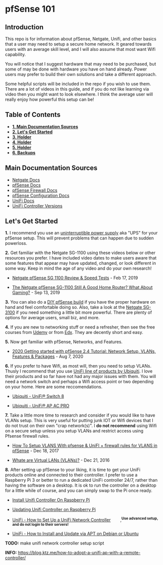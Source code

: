 # pfSense 101

## Introduction

This repo is for information about pfSense, Netgate, Unifi, and other basics that a user may need to setup a secure home network. It geared towards users with an average skill level, and I will also assume that most want Wifi capability.

You will notice that I suggest hardware that may need to be purchased, but some of may be done with hardware you have on hand already. Power users may prefer to build their own solutions and take a different approach.

Some helpful scripts will be included in the repo if you wish to use them. There are a lot of videos in this guide, and if you do not like learning via video then you might want to look elsewhere. I think the average user will really enjoy how powerful this setup can be!

## Table of Contents
* [**1. Main Documentation Sources**](https://github.com/gH7aerakaGpLTYrwVTa/pfSense101/blob/master/README.md#main-documentation-sources)
* [**2. Let's Get Started**](https://github.com/gH7aerakaGpLTYrwVTa/pfSense101/blob/master/README.md#lets-get-started)
* [**3. Holder**]() 
* [**4. Holder**]()
* [**5. Holder**]()
* [**6. Backups**]()

## Main Documentation Sources

- [Netgate Docs](https://docs.netgate.com/)
- [pfSense Docs](https://docs.netgate.com/pfsense/en/latest/index.html)
- [pfSense Firewall Docs](https://docs.netgate.com/pfsense/en/latest/firewall/index.html)
- [pfSense Configuration Docs](https://docs.netgate.com/pfsense/en/latest/config/)
- [UniFi Docs](https://help.ui.com/hc/en-us/categories/200320654-UniFi-Wireless)
- [UniFi Controller Versions](https://help.ui.com/hc/en-us/articles/360008240754#1)

## Let's Get Started

**1.** I recommend you use an [uninterruptible power supply](https://www.apc.com/shop/us/en/products/APC-Back-UPS-BE850M2-850VA-2-USB-charging-ports-120V/P-BE850M2) aka "UPS" for your pfSense setup. This will prevent problems that can happen due to sudden powerloss.

**2.** Get familiar with the Netgate SG-1100 using these videos below or other resources you prefer. I have included video dates to make users aware that some features that appear may have updated, changed, or look different in some way. Keep in mind the age of any video and do your own research!

- [Netgate pfSense SG 1100 Review & Speed Tests](https://youtu.be/_bM3XqK5JzE) - Feb 17, 2019 

- [The Netgate pfSense SG-1100 Still A Good Home Router? What About Gaming?](https://youtu.be/6VqeB5eXjq0) - Sep 13, 2019

**3.** You can also do a [DIY pfSense build](https://www.youtube.com/watch?v=9kSZ1oM-4ZM) if you have the proper hardware on hand and feel comfortable doing so. Also, take a look at the [Netgate SG-3100](https://www.youtube.com/watch?v=dbSUdDyfW0M) if you need something a little bit more powerful. There are plenty of options for average users, small biz, and more.

**4.** If you are new to networking stuff or need a refresher, then see the free courses from [Udemy](https://www.udemy.com/course/introduction-to-networking-for-complete-beginners/) or from [Edx](https://www.edx.org/course/introduction-to-networking). They are decently short and easy.

**5.** Now get familiar with pfSense, Networks, and Features. 

- [2020 Getting started with pfSense 2.4 Tutorial: Network Setup, VLANs, Features & Packages](https://www.youtube.com/watch?v=fsdm5uc_LsU) - Aug 7, 2020

**6.** If you prefer to have Wifi, as most will, then you need to setup VLANs. Thusly I recommend that you use [UniFi line of products by Ubiquiti](https://www.ui.com/products/#unifi). I love their products and so far have not had any major issues with them. You will need a network switch and perhaps a Wifi access point or two depending on your home. Here are some reccomendations. 

- [Ubiquiti - UniFi® Switch 8](https://www.ui.com/unifi-switching/unifi-switch-8/)

- [Ubiquiti - UniFi® AP AC PRO](https://www.ui.com/unifi/unifi-ap-ac-pro/)

**7.** Take a little more time to research and consider if you would like to have VLANs setup. This is very useful for putting junk IOT or Wifi devices that I do not trust on their own "crap network(s)". I **do not recommend** using Wifi on a secure setup unless you setup VLANs and restrict access using Pfsense firewall rules.

- [How To Setup VLANS With pfsense & UniFI + firewall rules for VLANS in pfSense](https://www.youtube.com/watch?v=b2w1Ywt081o) - Dec 18, 2017

- [Whate are Virtual LANs (VLANs)?](https://www.youtube.com/watch?v=dpoUjnfGbeo) - Dec 21, 2016

**8.** After setting up pfSense to your liking, it is time to get your UniFi products online and connected to their controller. I prefer to use a Raspberry Pi 3 or better to run a dedicated UniFi controller 24/7, rather than having the software on a desktop. It is ok to run the controller on a desktop for a little while of course, and you can simply swap to the Pi once ready.

- [Install Unifi Controller On Raspberry Pi](https://lazyadmin.nl/home-network/installing-unifi-controller-on-a-raspberry-pi-in-5-min/)

- [Updating Unifi Controller on Raspberry Pi](https://lazyadmin.nl/home-network/updating-unifi-controller-on-raspberry-pi/)

- [UniFi - How to Set Up a UniFi Network Controller](https://help.ui.com/hc/en-us/articles/360012282453-UniFi-How-to-Set-Up-a-UniFi-Network-Controller) &nbsp;&nbsp;&nbsp;&nbsp;&nbsp;&nbsp; ,**<sup>Use advanced setup, and do not login to their servers!</sup>**

- [UniFi - How to Install and Update via APT on Debian or Ubuntu](https://help.ui.com/hc/en-us/articles/220066768-UniFi-How-to-Install-and-Update-via-APT-on-Debian-or-Ubuntu)

**TODO:** make unifi network controller setup script

**INFO:**
https://blog.ktz.me/how-to-adopt-a-unifi-ap-with-a-remote-controller/
